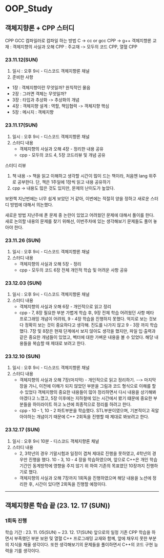 # OOP_Study
## 객체지향론 + CPP 스터디
CPP GCC 컴파일러로 컴파일 하는 방법
C -> cc or gcc
CPP -> g++
객체지향론 교재 : 객체지향의 사실과 오해
CPP : 주교재 -> 모두의 코드 CPP, 열혈 CPP
### 23.11.12(SUN)
1. 일시 : 오후 9시 - 디스코드 객체지향론 채널
2. 준비한 사항
  - 1장 : 객체지향이란 무엇일까? 원칙적인 물음
  - 2장 : 그러면 객체는 무엇일까?
  - 3장 : 타입과 추상화 -> 추상화의 개념
  - 4장 : 객체지향 설계 : 역할, 책임협력 -> 객체지향 핵심
  - 5장 : 메시지 : 객체지향

### 23.11.17(SUN)
1. 일시 : 오후 9시 - 디스코드 객체지향론 채널
2. 스터디 내용
	- 객체지향의 사실과 오해 4장 - 정리한 내용 공유
	- cpp - 모두의 코드 4, 5장 코드리뷰 및 개념 공유

스터디 리뷰
1. 책 내용 -> 책을 읽고 이해하고 생각할 시간이 많이 드는 책이라, 처음엔 lang 위주로 공부한다. 단, 책은 1주일에 1장씩 읽고 내용 공유하기
2. cpp -> 내용도 많은 것도 있지만, 문제의 난이도가 높았다.

보완책
지난번에는 너무 쉽게 보았던 거 같아, 이번에는 적절히 양을 정하고 새로운 스터디 방법에 대해서 의논했다.

새로운 방법
지난주에 푼 문제 중 논란이 있었고 어려웠던 문제에 대해서 풀이를 한다.
새로 논의할 내용의 문제를 찾기 위해선, 이번주차에 있는 생각해보기 문제들도 풀어 놓아야 한다.

### 23.11.26 (SUN)
1. 일시 : 오후 9시 - 디스코드 객체지향론 채널
2. 스터디 내용
	- 객체지향의 사실과 오해 5장 - 정리
	- cpp - 모두의 코드 6장 전체 개인적 학습 및 어려운 사항 공유

### 23.12.03 (SUN)
1. 일시 : 오후 9시 - 디스코드 객체지향론 채널
2. 스터디 내용
	- 객체지향의 사실과 오해 6장 - 개인적으로 읽고 정리
	- cpp - 7, 8장 필요한 부분 가볍게 학습 후, 9장 전체 학습
어려웠던 사항
	메타 프로그래밍 개념이 어려워, 9 - 4장 학습을 진행하지 못했다. 억지로 보는 것보다 정확히 보는 것이 중요하다고 생각해. 진도를 나가지 않고 9 - 3장 까지 학습했다.
	7장 및 8장은 현재 단계에서 보지 않아도 생각을 했지만, 파일 입·출력과 같은 중요한 개념들이 있었고, 벡터에 대한 가벼운 내용을 볼 수 있었다. 해당 내용들을 복습할 때 제대로 보려고 한다.

### 23.12.10 (SUN)
1. 일시 : 오후 9시 - 디스코드 객체지향론 채널
2. 스터디 내용
	- 객체지향의 사실과 오해 7장(마지막) - 개인적으로 읽고 정리하기. --> 마지막 장을 가니, 이전에 이해가 되지 않았던 부분을 그림과 코드 형식으로 이해를 할 수 있었다 객체지향의 중요한 내용들이 많아
	  정리하면서 다시 내용을 상기해봐야겠다고 느꼈고, 5장 이후에는 지하철에 있는 시간에서 봤기 떄문에 중요한 부분들을 하이라이트 하고 노션에 최종적으로 정리를 하려고 한다.
	- cpp - 10 - 1, 10 - 2 파트부분을 학습했다. STL부분이였으며, 기본적이고 꼭알아야하는 개념이기 때문에 C++ 2회독을 진행할 때 제대로 봐보려고 한다.

 ### 23.12.17 (SUN)
 1. 일시 : 오후 9시 10분 - 디스코드 객체지향론 채널
 2. 스터디 내용
	- 2, 3학년의 경우 기말시험과 일정이 겹쳐 제대로 진행을 못하였고, 4학년의 경우만 진행을 했다. 10 - 3, 10 - 4 장을 학습하였으며, 앞으로 C++은 개인 학습 기간인 동계방학에 영향을 주지 않기 위
	 하여 기존의 목표였던 10장까지 진행하기로 했다.
	- 객체지향의 사실과 오해 7장까지 1회독을 진행하였으며 해당 내용을 노션에 정리한 후, 시간이 있다면 2회독을 진행할 예정이다.
----
## 객체지향론 학습 끝 (23. 12. 17 (SUN))
### 1회독 진행
학습 기간 : 23. 11. 05(SUN) ~ 23. 12. 17(SUN)
앞으로의 일정
기존 CPP 학습을 하면서 부족했던 부분 보완 및 열혈 C++ 프로그래밍 교재와 함꼐, 앞에 채우지 못한 부분의 지식을 채울 생각이다. 또한 생각해보기의 문제들을 풀이하면서 C++의 코드 구현 능력을 기를 생각이다.
